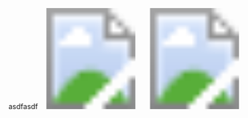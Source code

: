 asdfasdf
<svg width="200" height="200"
  xmlns="http://www.w3.org/2000/svg">
  <image href="https://camo.githubusercontent.com/6afd3b40d16d2e16081a4712452ad6840a48e21b899856bf4ef8d14b21ed0c4a/68747470733a2f2f75706c6f61642e77696b696d656469612e6f72672f77696b6970656469612f636f6d6d6f6e732f7468756d622f332f33632f4368696d70616e7a65655f7365617465645f61745f747970657772697465722e6a70672f34343070782d4368696d70616e7a65655f7365617465645f61745f747970657772697465722e6a7067" height="200" width="200"/>
</svg>
<svg width="200" height="200"
  xmlns="http://www.w3.org/2000/svg">
  <image href="https://cow-account.cyclic-app.com/monkey-typ" height="200" width="200"/>
</svg>

<svg viewBox="0 0 10 10" xmlns="http://www.w3.org/2000/svg">

